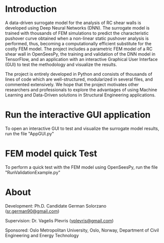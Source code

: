 # Introduction
A data-driven surrogate model for the analysis of RC shear walls is developed using Deep Neural Networks (DNN). The surrogate model is trained with thousands of FEM simulations to predict the characteristic pushover curve obtained when a non-linear static pushover analysis is performed, thus, becoming a computationally efficient substitute for the costly FEM model. The project includes a parametric FEM model of a RC shear wall in OpenSeesPy, the training and validation of the DNN model in TensorFlow, and an application with an interactive Graphical User Interface (GUI) to test the methodology and visualize the results.

The project is entirely developed in Python and consists of thousands of lines of code which are well-structured, modularized in several files, and commented extensively. We hope that the project motivates other researchers and professionals to explore the advantages of using Machine Learning and Data-Driven solutions in Structural Engineering applications. 

# Run the interactive GUI application
To open an interactive GUI to test and visualize the surrogate model results, run the file "AppGUI.py"

# FEM model quick Test
To perform a quick test with the FEM model using OpenSeesPy, run the file "RunValidationExample.py"

# About
Development: Ph.D. Candidate German Solorzano (sr.german90@gmail.com)

Supervision: Dr. Vagelis Plevris (vplevris@gmail.com)

Sponsored:  Oslo Metropolitan University, Oslo, Norway, Department of Civil Engineering and Energy Technology 
